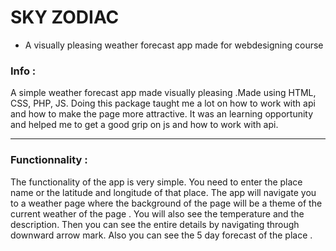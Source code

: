 # SKY ZODIAC
 - A visually pleasing weather forecast app made for webdesigning course 

<p>
<h3>Info :</h3>
A simple weather forecast app made visually pleasing .Made using HTML, CSS, PHP, JS.
Doing this package taught me a lot on how to work with api and how to make the page more attractive.
It was an learning opportunity and helped me to get a good grip on js and how to work with api.
<p>
<hr>
<h3>Functionnality :</h3>
<p>
The functionality of the app is very simple. You need to enter the place name or the latitude and longitude of that place. The app will navigate you to a weather page where the 
background of the page will be a theme of the current weather of the page . You will also see the temperature and the description. Then you can see the entire details by navigating
through downward arrow mark. Also you can see the 5 day forecast of the place .
<p>
